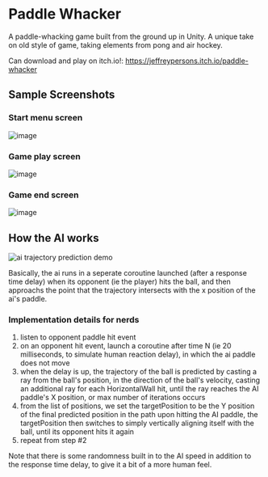 # Paddle Whacker
A paddle-whacking game built from the ground up in Unity.
A unique take on old style of game, taking elements from pong and air hockey.



Can download and play on itch.io!: https://jeffreypersons.itch.io/paddle-whacker

## Sample Screenshots
### Start menu screen
![image](https://user-images.githubusercontent.com/8084757/74575511-22e0a080-4f3c-11ea-8ebf-6ec16f993b59.png)

### Game play screen
![image](https://user-images.githubusercontent.com/8084757/74575534-3855ca80-4f3c-11ea-95ac-511bb1741164.png)

### Game end screen
![image](https://user-images.githubusercontent.com/8084757/74575541-3e4bab80-4f3c-11ea-856f-14316fa9c670.png)


## How the AI works

![ai trajectory prediction demo](https://user-images.githubusercontent.com/8084757/74257777-265cf900-4caa-11ea-99fc-17729a5928f3.gif)

Basically, the ai runs in a seperate coroutine launched (after a response time delay) when its opponent (ie the player) hits the ball, and then approachs the point that the trajectory intersects with the x position of the ai's paddle.


### Implementation details for nerds
1) listen to opponent paddle hit event
2) on an opponent hit event, launch a coroutine after time N (ie 20 milliseconds, to simulate human reaction delay), in which the ai paddle does not move
3) when the delay is up, the trajectory of the ball is predicted by casting a ray from the ball's position, in the direction of the ball's velocity, casting an additional ray for each HorizontalWall hit, until the ray reaches the AI paddle's X position, or max number of iterations occurs
4) from the list of positions, we set the targetPosition to be the Y position of the final predicted position in the path
upon hitting the AI paddle, the targetPosition then switches to simply vertically aligning itself with the ball, until its opponent hits it again
5) repeat from step #2

Note that there is some randomness built in to the AI speed in addition to the response time delay, to give it a bit of a more human feel.
